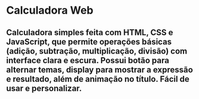 # Calculadora Web

## Calculadora simples feita com HTML, CSS e JavaScript, que permite operações básicas (adição, subtração, multiplicação, divisão) com interface clara e escura. Possui botão para alternar temas, display para mostrar a expressão e resultado, além de animação no título. Fácil de usar e personalizar.
